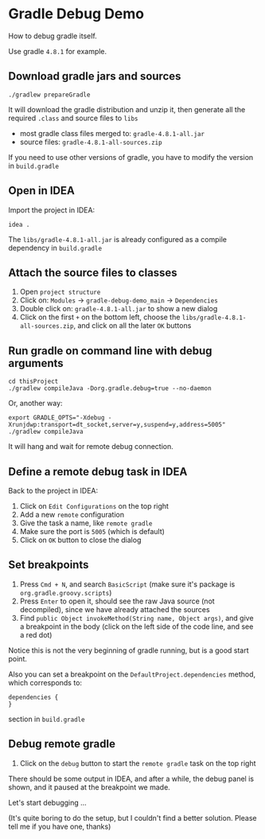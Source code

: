 Gradle Debug Demo
=================

How to debug gradle itself.

Use gradle `4.8.1` for example.

Download gradle jars and sources
--------------------------------

```
./gradlew prepareGradle
```

It will download the gradle distribution and unzip it, then generate all the required `.class` and source files to `libs`

- most gradle class files merged to: `gradle-4.8.1-all.jar`
- source files: `gradle-4.8.1-all-sources.zip`

If you need to use other versions of gradle, you have to modify the version in `build.gradle`

Open in IDEA
------------

Import the project in IDEA:

```
idea .
```

The `libs/gradle-4.8.1-all.jar` is already configured as a compile dependency in `build.gradle`

Attach the source files to classes
----------------------------------

1. Open `project structure`
2. Click on: `Modules` -> `gradle-debug-demo_main` -> `Dependencies`
3. Double click on: `gradle-4.8.1-all.jar` to show a new dialog
4. Click on the first `+` on the bottom left, choose the `libs/gradle-4.8.1-all-sources.zip`, and click on all the later `OK` buttons

Run gradle on command line with debug arguments
-----------------------------------------------

```
cd thisProject
./gradlew compileJava -Dorg.gradle.debug=true --no-daemon
```

Or, another way:

```
export GRADLE_OPTS="-Xdebug -Xrunjdwp:transport=dt_socket,server=y,suspend=y,address=5005"
./gradlew compileJava
```

It will hang and wait for remote debug connection.

Define a remote debug task in IDEA
----------------------------------

Back to the project in IDEA:

1. Click on `Edit Configurations` on the top right
2. Add a new `remote` configuration
3. Give the task a name, like `remote gradle`
4. Make sure the port is `5005` (which is default)
5. Click on `OK` button to close the dialog

Set breakpoints
---------------

1. Press `Cmd + N`, and search `BasicScript` (make sure it's package is `org.gradle.groovy.scripts`)
2. Press `Enter` to open it, should see the raw Java source (not decompiled), since we have already attached the sources
3. Find `public Object invokeMethod(String name, Object args)`, and give a breakpoint in the body (click on the left side of the code line, and see a red dot)

Notice this is not the very beginning of gradle running, but is a good start point.

Also you can set a breakpoint on the `DefaultProject.dependencies` method, which corresponds to:

```
dependencies {
}
```

section in `build.gradle`

Debug remote gradle
-------------------

1. Click on the `debug` button to start the `remote gradle` task on the top right

There should be some output in IDEA, and after a while, the debug panel is shown, and it paused at the breakpoint we made.

Let's start debugging ...

(It's quite boring to do the setup, but I couldn't find a better solution. Please tell me if you have one, thanks)

